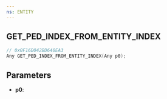 ```yaml
---
ns: ENTITY
---
```

## GET_PED_INDEX_FROM_ENTITY_INDEX

```c
// 0x0F16D042BD640EA3
Any GET_PED_INDEX_FROM_ENTITY_INDEX(Any p0);
```

## Parameters
* **p0**:
